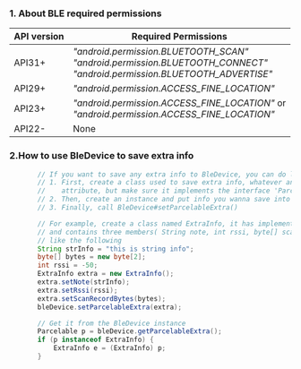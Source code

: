 ### 1. About BLE required permissions
|API version|Required Permissions|
|------|-----------|
|API31+|*"android.permission.BLUETOOTH_SCAN"*<br>*"android.permission.BLUETOOTH_CONNECT"*<br>*"android.permission.BLUETOOTH_ADVERTISE"*|
|API29+|*"android.permission.ACCESS_FINE_LOCATION"*|
|API23+|*"android.permission.ACCESS_FINE_LOCATION"* or <br>*"android.permission.ACCESS_FINE_LOCATION"*|
|API22-| None|

### 2.How to use BleDevice to save extra info
```java
       // If you want to save any extra info to BleDevice, you can do like the following.
       // 1. First, create a class used to save extra info, whatever any name and members
       //    attribute, but make sure it implements the interface 'Parcelable'
       // 2. Then, create an instance and put info you wanna save into it
       // 3. Finally, call BleDevice#setParcelableExtra()

       // For example, create a class named ExtraInfo, it has implements the interface 'Parcelable'
       // and contains three members( String note, int rssi, byte[] scanRecordBytes), we save info
       // like the following
       String strInfo = "this is string info";
       byte[] bytes = new byte[2];
       int rssi = -50;
       ExtraInfo extra = new ExtraInfo();
       extra.setNote(strInfo);
       extra.setRssi(rssi);
       extra.setScanRecordBytes(bytes);
       bleDevice.setParcelableExtra(extra);

       // Get it from the BleDevice instance
       Parcelable p = bleDevice.getParcelableExtra();
       if (p instanceof ExtraInfo) {
           ExtraInfo e = (ExtraInfo) p;
       }
```